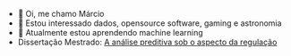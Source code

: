 - 👋 Oi, me chamo Márcio
- 👀 Estou interessado dados, opensource software, gaming e astronomia
- 🌱 Atualmente estou aprendendo machine learning
- Dissertação Mestrado: [A análise preditiva sob o aspecto da regulação](https://comum.rcaap.pt/handle/10400.26/31701)
